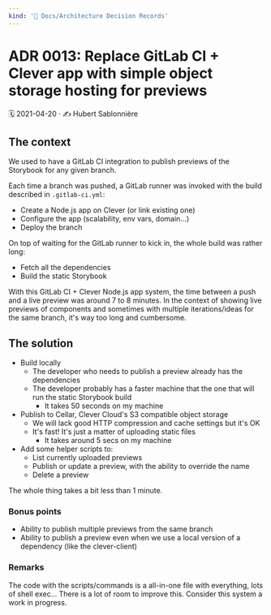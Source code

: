 ```yaml
---
kind: '📌 Docs/Architecture Decision Records'
---
```

# ADR 0013: Replace GitLab CI + Clever app with simple object storage hosting for previews

🗓️ 2021-04-20 · ✍️ Hubert Sablonnière

## The context

We used to have a GitLab CI integration to publish previews of the Storybook for any given branch.

Each time a branch was pushed, a GitLab runner was invoked with the build described in `.gitlab-ci.yml`:

* Create a Node.js app on Clever (or link existing one)
* Configure the app (scalability, env vars, domain...)
* Deploy the branch

On top of waiting for the GitLab runner to kick in, the whole build was rather long:

* Fetch all the dependencies
* Build the static Storybook

With this GitLab CI + Clever Node.js app system, the time between a push and a live preview was around 7 to 8 minutes.
In the context of showing live previews of components and sometimes with multiple iterations/ideas for the same branch, it's way too long and cumbersome.

## The solution

* Build locally
  * The developer who needs to publish a preview already has the dependencies
  * The developer probably has a faster machine that the one that will run the static Storybook build
    * It takes 50 seconds on my machine
* Publish to Cellar, Clever Cloud's S3 compatible object storage
  * We will lack good HTTP compression and cache settings but it's OK
  * It's fast! It's just a matter of uploading static files
    * It takes around 5 secs on my machine
* Add some helper scripts to:
  * List currently uploaded previews
  * Publish or update a preview, with the ability to override the name
  * Delete a preview

The whole thing takes a bit less than 1 minute.

### Bonus points

* Ability to publish multiple previews from the same branch
* Ability to publish a preview even when we use a local version of a dependency (like the clever-client)

### Remarks

The code with the scripts/commands is a all-in-one file with everything, lots of shell exec... 
There is a lot of room to improve this.
Consider this system a work in progress.
